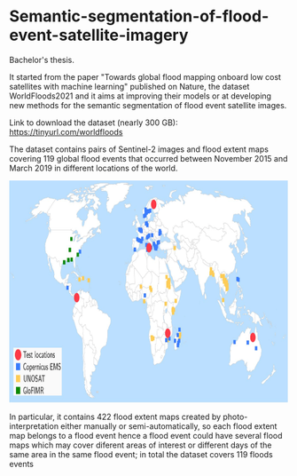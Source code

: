 # Semantic-segmentation-of-flood-event-satellite-imagery
Bachelor's thesis.

It started from the paper "Towards global flood mapping onboard low cost satellites with machine learning" published on Nature, the dataset WorldFloods2021 and it aims at improving their models or at developing new methods for the semantic segmentation of flood event satellite images.

Link to download the dataset (nearly 300 GB): https://tinyurl.com/worldfloods

The dataset contains pairs of Sentinel-2 images and flood extent maps covering 119 global flood events that occurred between November 2015 and March 2019 in different locations of the world.

<img src="flood_locations.png" width="1000" height="400">

In particular, it contains 422 flood extent maps created by photo-interpretation either manually or semi-automatically, so each flood extent map belongs to a flood event hence a flood event could have several flood maps which may cover diferent areas of interest or different days of the same area in the same flood event; in
total the dataset covers 119 floods events 
